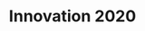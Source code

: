 ---
title: "Innovation 2020"
url: /colonia-escalon-san-salvador/innovation-2020/
shop: ordenador
---